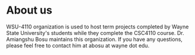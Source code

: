 # About us
WSU-4110 organization is used to host term projects completed by Wayne State University's students while they complete the CSC4110 course. Dr. Amiangshu Bosu maintains this organization. If you have any questions, please feel free to contact him at abosu at wayne dot edu.
